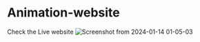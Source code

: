 # Animation-website
Check the Live website
![Screenshot from 2024-01-14 01-05-03](https://github.com/Rabbkhan/Animation-website/assets/78794388/29e406b0-dab7-42db-8478-a8de68297294)

